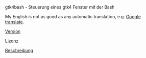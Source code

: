 gtk4bash - Steuerung eines gtk4 Fenster mit der Bash

My English is not as good as any automatic translation, e.g. [Google translate](https://translate.google.com/?hl=de&sl=de&tl=en&op=translate).

[Version](Version.md)

[Lizenz](LICENSE)

[Beschreibung](help.md)
